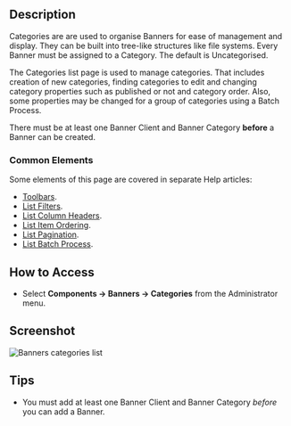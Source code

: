<!-- Filename: Help4.x:Banners:_Categories / Display title: Banners: Categories -->

## Description

Categories are are used to organise Banners for ease of management and display.
They can be built into tree-like structures like file systems. Every Banner
must be assigned to a Category. The default is Uncategorised.

The Categories list page is used to manage categories. That includes creation
of new categories, finding categories to edit and changing category properties
such as published or not and category order. Also, some properties may be
changed for a group of categories using a Batch Process.

There must be at least one Banner Client and Banner Category **before** a
Banner can be created.

### Common Elements

Some elements of this page are covered in separate
Help articles:

* [Toolbars](jdocmanual?article=help/common-elements/toolbars).
* [List Filters](jdocmanual?article=help/common-elements/list-filters).
* [List Column Headers](jdocmanual?article=help/common-elements/list-column-headers).
* [List Item Ordering](jdocmanual?article=help/common-elements/list-ordering).
* [List Pagination](jdocmanual?article=help/common-elements/list-pagination).
* [List Batch Process](jdocmanual?article=help/common-elements/list-batch-process).

## How to Access

- Select **Components → Banners → Categories** from the Administrator menu.

## Screenshot

![Banners categories list](../../../en/images/banners/banners-categories-list.png)

## Tips

- You must add at least one Banner Client and Banner Category *before*
  you can add a Banner.
